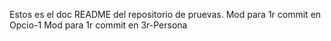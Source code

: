 Estos es el doc README del repositorio de pruevas.
Mod para 1r commit en Opcio-1
Mod para 1r commit en 3r-Persona
